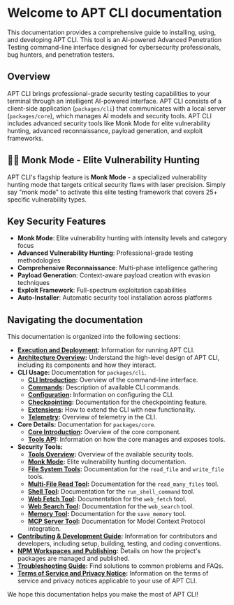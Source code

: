 # Welcome to APT CLI documentation

This documentation provides a comprehensive guide to installing, using, and developing APT CLI. This tool is an AI-powered Advanced Penetration Testing command-line interface designed for cybersecurity professionals, bug hunters, and penetration testers.

## Overview

APT CLI brings professional-grade security testing capabilities to your terminal through an intelligent AI-powered interface. APT CLI consists of a client-side application (`packages/cli`) that communicates with a local server (`packages/core`), which manages AI models and security tools. APT CLI includes advanced security tools like Monk Mode for elite vulnerability hunting, advanced reconnaissance, payload generation, and exploit frameworks.

## 🧘‍♂️ Monk Mode - Elite Vulnerability Hunting

APT CLI's flagship feature is **Monk Mode** - a specialized vulnerability hunting mode that targets critical security flaws with laser precision. Simply say "monk mode" to activate this elite testing framework that covers 25+ specific vulnerability types.

## Key Security Features

- **Monk Mode**: Elite vulnerability hunting with intensity levels and category focus
- **Advanced Vulnerability Hunting**: Professional-grade testing methodologies
- **Comprehensive Reconnaissance**: Multi-phase intelligence gathering
- **Payload Generation**: Context-aware payload creation with evasion techniques
- **Exploit Framework**: Full-spectrum exploitation capabilities
- **Auto-Installer**: Automatic security tool installation across platforms

## Navigating the documentation

This documentation is organized into the following sections:

- **[Execution and Deployment](./deployment.md):** Information for running APT CLI.
- **[Architecture Overview](./architecture.md):** Understand the high-level design of APT CLI, including its components and how they interact.
- **CLI Usage:** Documentation for `packages/cli`.
  - **[CLI Introduction](./cli/index.md):** Overview of the command-line interface.
  - **[Commands](./cli/commands.md):** Description of available CLI commands.
  - **[Configuration](./cli/configuration.md):** Information on configuring the CLI.
  - **[Checkpointing](./checkpointing.md):** Documentation for the checkpointing feature.
  - **[Extensions](./extension.md):** How to extend the CLI with new functionality.
  - **[Telemetry](./telemetry.md):** Overview of telemetry in the CLI.
- **Core Details:** Documentation for `packages/core`.
  - **[Core Introduction](./core/index.md):** Overview of the core component.
  - **[Tools API](./core/tools-api.md):** Information on how the core manages and exposes tools.
- **Security Tools:**
  - **[Tools Overview](./tools/index.md):** Overview of the available security tools.
  - **[Monk Mode](../monkMode.md):** Elite vulnerability hunting documentation.
  - **[File System Tools](./tools/file-system.md):** Documentation for the `read_file` and `write_file` tools.
  - **[Multi-File Read Tool](./tools/multi-file.md):** Documentation for the `read_many_files` tool.
  - **[Shell Tool](./tools/shell.md):** Documentation for the `run_shell_command` tool.
  - **[Web Fetch Tool](./tools/web-fetch.md):** Documentation for the `web_fetch` tool.
  - **[Web Search Tool](./tools/web-search.md):** Documentation for the `web_search` tool.
  - **[Memory Tool](./tools/memory.md):** Documentation for the `save_memory` tool.
  - **[MCP Server Tool](./tools/mcp-server.md):** Documentation for Model Context Protocol integration.
- **[Contributing & Development Guide](../CONTRIBUTING.md):** Information for contributors and developers, including setup, building, testing, and coding conventions.
- **[NPM Workspaces and Publishing](./npm.md):** Details on how the project's packages are managed and published.
- **[Troubleshooting Guide](./troubleshooting.md):** Find solutions to common problems and FAQs.
- **[Terms of Service and Privacy Notice](./tos-privacy.md):** Information on the terms of service and privacy notices applicable to your use of APT CLI.

We hope this documentation helps you make the most of APT CLI!

